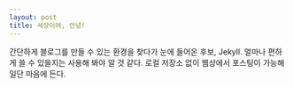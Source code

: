 ```yaml
---
layout: post
title: 세상이여, 안녕!
---
```


간단하게 블로그를 만들 수 있는 환경을 찾다가 눈에 들어온 후보, Jekyll.
얼마나 편하게 쓸 수 있을지는 사용해 봐야 알 것 같다.
로컬 저장소 없이 웹상에서 포스팅이 가능해 일단 마음에 든다.
